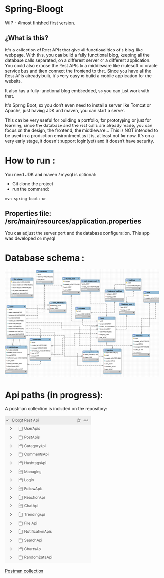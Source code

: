# Spring-Bloogt
WIP - Almost finished first version.

## ¿What is this?
It's a collection of Rest APIs that give all functionalities of a blog-like webpage.
With this, you can build a fully functional blog, keeping all the database calls separated, on a different server or a different application. 
You could also expose the Rest APIs to a middleware like mulesoft or oracle service bus and then connect the frontend to that.
Since you have all the Rest APIs already built, it's very easy to build a mobile application for the website.

It also has a fully functional blog embbedded, so you can just work with that.

It's Spring Boot, so you don't even need to install a server like Tomcat or Apache, just having JDK and maven, you can start a server.

This can be very useful for building a portfolio, for prototyping or just for learning, since the database and the rest calls are already made, you can focus on the design, the frontend, the middleware...
This is NOT intended to be used in a production environtment as it is, at least not for now. It's on a very early stage, it doesn't support login(yet) and it doesn't have security.

# How to run :

You need JDK and maven / mysql is optional:

- Git clone the project
- run the command: 
```
mvn spring-boot:run
```

## Properties file: /src/main/resources/application.properties
You can adjust the server.port and the database configuration. This app was developed on mysql

# Database schema :
![alt text](https://github.com/FranciscoNadal1/Spring-Bloogt/blob/master/documentation/Database%20Diagram.png)

# Api paths (in progress):

A postman collection is included on the repository:

![alt text](https://github.com/FranciscoNadal1/Spring-Bloogt/blob/master/documentation/Postman%20Folders.png)

[Postman collection](https://github.com/FranciscoNadal1/Spring-Bloogt/blob/master/documentation/Blog%20Rest%20Api.postman_collection.json)


